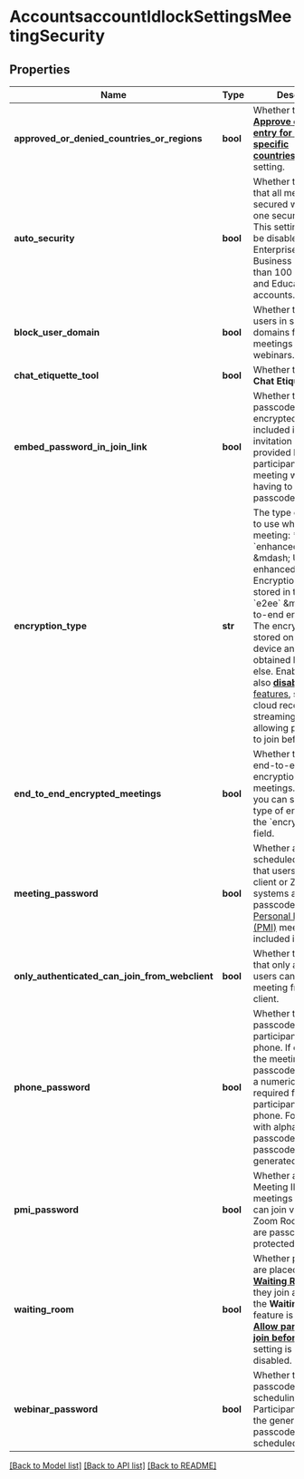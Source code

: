 # AccountsaccountIdlockSettingsMeetingSecurity

## Properties
Name | Type | Description | Notes
------------ | ------------- | ------------- | -------------
**approved_or_denied_countries_or_regions** | **bool** | Whether to enable the [**Approve or block entry for users from specific countries/regions**](https://support.zoom.us/hc/en-us/articles/360060086231-Joining-from-specific-countries-regions) setting. | [optional] 
**auto_security** | **bool** | Whether to require that all meetings are secured with at least one security option.    This setting can only be disabled by Enterprise, ISV, Business (with more than 100 licenses), and Education accounts. | [optional] 
**block_user_domain** | **bool** | Whether to block users in specific domains from joining meetings and webinars. | [optional] 
**chat_etiquette_tool** | **bool** | Whether to enable the **Chat Etiquette Tool**. | [optional] 
**embed_password_in_join_link** | **bool** | Whether the meeting passcode will be encrypted and included in the invitation link. The provided link will allow participants to join the meeting without having to enter the passcode. | [optional] 
**encryption_type** | **str** | The type of encryption to use when starting a meeting:  * &#x60;enhanced_encryption&#x60; &amp;mdash; Use enhanced encryption. Encryption data is stored in the cloud.  * &#x60;e2ee&#x60; &amp;mdash; End-to-end encryption. The encryption key is stored on the local device and cannot be obtained by anyone else. Enabling E2EE also [**disables** certain features](https://support.zoom.us/hc/en-us/articles/360048660871), such as cloud recording, live streaming, and allowing participants to join before the host. | [optional] 
**end_to_end_encrypted_meetings** | **bool** | Whether to enable end-to-end encryption for meetings. If enabled, you can specify the type of encryption in the &#x60;encryption_type&#x60; field. | [optional] 
**meeting_password** | **bool** | Whether all instant and scheduled meetings that users can join via client or Zoom Rooms systems are passcode-protected. [Personal Meeting ID (PMI)](https://support.zoom.us/hc/en-us/articles/203276937) meetings are **not** included in this setting. | [optional] 
**only_authenticated_can_join_from_webclient** | **bool** | Whether to specify that only authenticated users can join the meeting from the web client. | [optional] 
**phone_password** | **bool** | Whether to require a passcode for participants joining by phone.    If enabled and the meeting is passcode-protected, a numeric passcode is required for participants to join by phone. For meetings with alphanumeric passcodes, a numeric passcode will be generated. | [optional] 
**pmi_password** | **bool** | Whether all Personal Meeting ID (PMI) meetings that users can join via client or Zoom Rooms systems are passcode-protected. | [optional] 
**waiting_room** | **bool** | Whether participants are placed in the [**Waiting Room**](https://support.zoom.us/hc/en-us/articles/115000332726-Waiting-Room) when they join a meeting.    If the **Waiting Room** feature is enabled, the [**Allow participants to join before host**](https://support.zoom.us/hc/en-us/articles/202828525-Allow-participants-to-join-before-host) setting is automatically disabled. | [optional] 
**webinar_password** | **bool** | Whether to generate a passcode when scheduling webinars. Participants must use the generated passcode to join the scheduled webinar. | [optional] 

[[Back to Model list]](../README.md#documentation-for-models) [[Back to API list]](../README.md#documentation-for-api-endpoints) [[Back to README]](../README.md)

